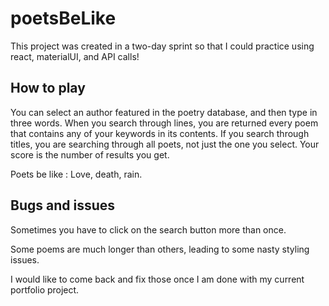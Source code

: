 # poetsBeLike

This project was created in a two-day sprint so that I could practice using react, materialUI,  and API calls!

## How to play

You can select an author featured in the poetry database, and then type in three words. When you search through lines, you are returned every poem that contains any of your keywords in its contents. If you search through titles, you are searching through all poets, not just the one you select. Your score is the number of results you get. 

Poets be like : Love, death, rain.

## Bugs and issues

Sometimes you have to click on the search button more than once. 

Some poems are much longer than others, leading to some nasty styling issues.

I would like to come back and fix those once I am done with my current portfolio project.
